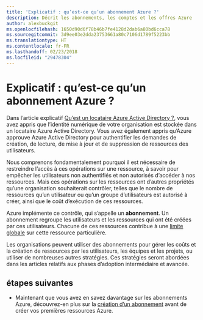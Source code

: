 ```yaml
---
title: 'Explicatif : qu’est-ce qu’un abonnement Azure ?'
description: Décrit les abonnements, les comptes et les offres Azure
author: alexbuckgit
ms.openlocfilehash: 1650d90d6f78b46b7fe4128d2dab6a80bd6cca78
ms.sourcegitcommit: 3d9ee03e2dda23753661a80c7106d1789f5223bb
ms.translationtype: HT
ms.contentlocale: fr-FR
ms.lasthandoff: 02/23/2018
ms.locfileid: "29478304"
---
```

# <a name="explainer-what-is-an-azure-subscription"></a>Explicatif : qu’est-ce qu’un abonnement Azure ?

Dans l’article explicatif [Qu’est un locataire Azure Active Directory ?](tenant-explainer.md), vous avez appris que l’identité numérique de votre organisation est stockée dans un locataire Azure Active Directory. Vous avez également appris qu’Azure approuve Azure Active Directory pour authentifier les demandes de création, de lecture, de mise à jour et de suppression de ressources des utilisateurs. 

Nous comprenons fondamentalement pourquoi il est nécessaire de restreindre l’accès à ces opérations sur une ressource, à savoir pour empêcher les utilisateurs non authentifiés et non autorisés d’accéder à nos ressources. Mais ces opérations sur les ressources ont d’autres propriétés qu’une organisation souhaiterait contrôler, telles que le nombre de ressources qu’un utilisateur ou qu’un groupe d’utilisateurs est autorisé à créer, ainsi que le coût d’exécution de ces ressources. 

Azure implémente ce contrôle, qui s’appelle un **abonnement**. Un abonnement regroupe les utilisateurs et les ressources qui ont été créées par ces utilisateurs. Chacune de ces ressources contribue à une [limite globale][subscription-service-limits] sur cette ressource particulière.

Les organisations peuvent utiliser des abonnements pour gérer les coûts et la création de ressources par les utilisateurs, les équipes et les projets, ou utiliser de nombreuses autres stratégies. Ces stratégies seront abordées dans les articles relatifs aux phases d’adoption intermédiaire et avancée. 

## <a name="next-steps"></a>étapes suivantes

* Maintenant que vous avez en savez davantage sur les abonnements Azure, découvrez-en plus sur la [création d’un abonnement](subscription.md) avant de créer vos premières ressources Azure.

<!-- Links -->
[azure-get-started]: https://azure.microsoft.com/get-started/
[azure-offers]: https://azure.microsoft.com/support/legal/offer-details/
[azure-free-trial]: https://azure.microsoft.com/offers/ms-azr-0044p/
[azure-change-subscription-offer]: /azure/billing/billing-how-to-switch-azure-offer
[microsoft-account]: https://account.microsoft.com/account
[subscription-service-limits]: /azure/azure-subscription-service-limits
[docs-organizational-account]: https://docs.microsoft.com/azure/active-directory/sign-up-organization
